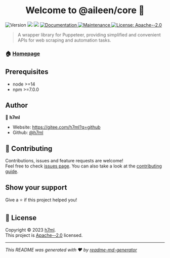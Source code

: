 <h1 align="center">Welcome to @aileen/core 👋</h1>
<p>
  <img alt="Version" src="https://img.shields.io/badge/version-1.0.0-blue.svg?cacheSeconds=2592000" />
  <img src="https://img.shields.io/badge/node-%3E%3D14-blue.svg" />
  <img src="https://img.shields.io/badge/npm-%3E%3D7.0.0-blue.svg" />
  <a href="https://github.com/h7ml/aileen/tree/main/packages/core#readme" target="_blank">
    <img alt="Documentation" src="https://img.shields.io/badge/documentation-yes-brightgreen.svg" />
  </a>
  <a href="https://github.com/h7ml/aileen/tree/main/packages/core/graphs/commit-activity" target="_blank">
    <img alt="Maintenance" src="https://img.shields.io/badge/Maintained%3F-yes-green.svg" />
  </a>
  <a href="https://github.com/h7ml/aileen/tree/main/packages/core/blob/master/LICENSE" target="_blank">
    <img alt="License: Apache--2.0" src="https://img.shields.io/github/license/h7ml/@aileen/core" />
  </a>
</p>

> A wrapper library for Puppeteer, providing simplified and convenient APIs for web scraping and automation tasks.

### 🏠 [Homepage](https://github.com/h7ml/aileen/tree/main/packages/core)

## Prerequisites

- node >=14
- npm >=7.0.0

## Author

👤 **h7ml**

- Website: https://gitee.com/h7ml?q=github
- Github: [@h7ml](https://github.com/h7ml)

## 🤝 Contributing

Contributions, issues and feature requests are welcome!<br />Feel free to check [issues page](https://github.com/h7ml/aileen/issues). You can also take a look at the [contributing guide](https://github.com/h7ml/aileen/tree/main/packages/core/blob/master/CONTRIBUTING.md).

## Show your support

Give a ⭐️ if this project helped you!

## 📝 License

Copyright © 2023 [h7ml](https://github.com/h7ml).<br />
This project is [Apache--2.0](https://github.com/h7ml/aileen/tree/main/packages/core/blob/master/LICENSE) licensed.

---

_This README was generated with ❤️ by [readme-md-generator](https://github.com/kefranabg/readme-md-generator)_
